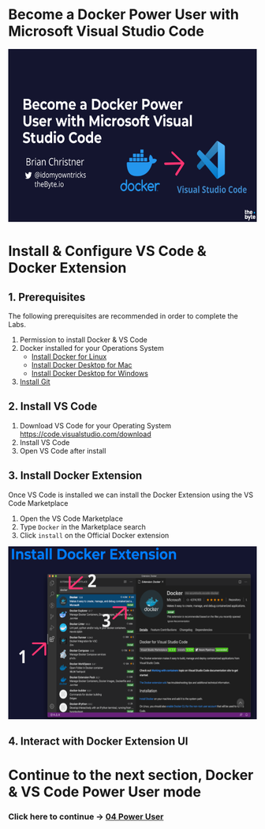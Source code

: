 # Become a Docker Power User with Microsoft Visual Studio Code

<img src="./../img/vs-code-docker-training.png" alt="VS Code and Docker training" height="350"> 

# Install & Configure VS Code & Docker Extension

## 1. Prerequisites

The following prerequisites are recommended in order to complete the Labs.

1. Permission to install Docker & VS Code
2. Docker installed for your Operations System
    - [Install Docker for Linux](https://docs.docker.com/engine/install/)
    - [Install Docker Desktop for Mac](https://docs.docker.com/docker-for-mac/install/)
    - [Install Docker Desktop for Windows](https://docs.docker.com/docker-for-windows/install/)
3. [Install Git](https://git-scm.com/book/en/v2/Getting-Started-Installing-Git)


## 2. Install VS Code

1. Download VS Code for your Operating System https://code.visualstudio.com/download
2. Install VS Code
3. Open VS Code after install

## 3. Install Docker Extension
Once VS Code is installed we can install the Docker Extension using the VS Code Marketplace

1. Open the VS Code Marketplace
2. Type `Docker` in the Marketplace search
3. Click `install` on the Official Docker extension


<img src="./../img/03-install-docker-vscode-extension.png" alt="Install VS Code Docker Extension" height="350"> 


## 4. Interact with Docker Extension UI


# Continue to the next section, Docker & VS Code Power User mode

### Click here to continue -> [04 Power User](./../04-power-user/power-user.md)
